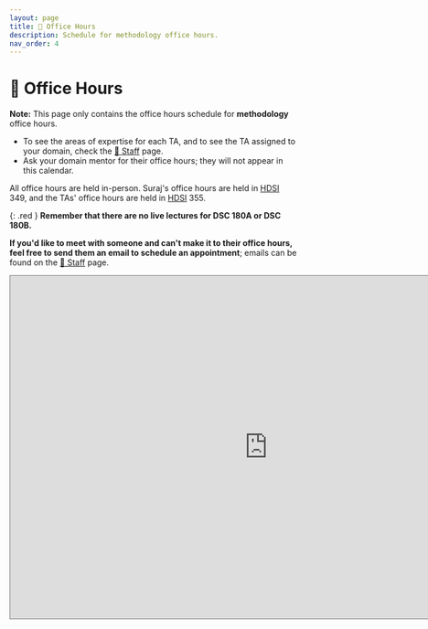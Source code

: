 ```yaml
---
layout: page
title: 📆 Office Hours
description: Schedule for methodology office hours.
nav_order: 4
---
```


# 📆 Office Hours

**Note:** This page only contains the office hours schedule for **methodology** office hours.
- To see the areas of expertise for each TA, and to see the TA assigned to your domain, check the [🙋 Staff](../staff) page.
- Ask your domain mentor for their office hours; they will not appear in this calendar.

All office hours are held in-person. Suraj's office hours are held in [HDSI](https://map.concept3d.com/?id=1005#!m/246301) 349, and the TAs' office hours are held in [HDSI](https://map.concept3d.com/?id=1005#!m/246301) 355.

{: .red }
**Remember that there are no live lectures for DSC 180A or DSC 180B.**

**If you'd like to meet with someone and can't make it to their office hours, feel free to send them an email to schedule an appointment**; emails can be found on the [🙋 Staff](../staff) page.

<iframe src="https://calendar.google.com/calendar/embed?height=600&wkst=1&bgcolor=%23ffffff&ctz=America%2FLos_Angeles&showTitle=0&mode=WEEK&src=Y18zMjQ2YjU5YmM5NzA4ZGQ5OWJkMjNlYmZjNWVlYTIwODg2YTgyY2EzYjc5ZWFmNzhiNzBlOTNmOGMzMmY5NmNjQGdyb3VwLmNhbGVuZGFyLmdvb2dsZS5jb20&color=%23616161" style="border:solid 1px #777" width="900" height="600" frameborder="0" scrolling="no"></iframe>